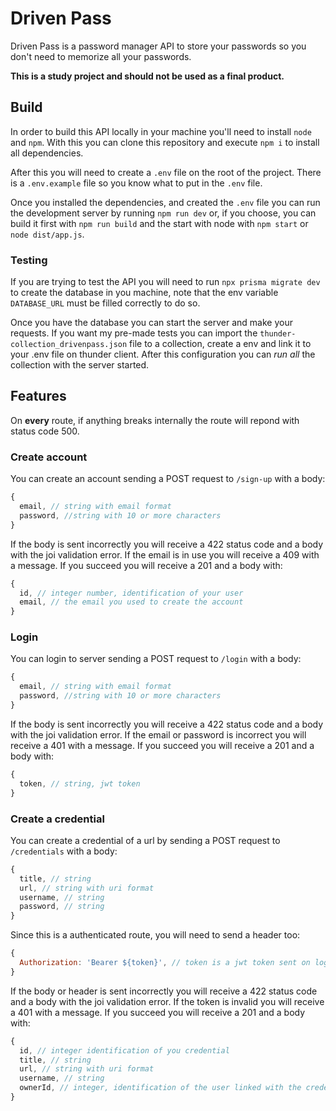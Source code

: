 # Driven Pass

Driven Pass is a password manager API to store your passwords so you don't need to memorize all your passwords.

**This is a study project and should not be used as a final product.**

## Build

In order to build this API locally in your machine you'll need to install `node` and `npm`. With this you can clone this repository and execute `npm i` to install all dependencies.

After this you will need to create a `.env` file on the root of the project. There is a `.env.example` file so you know what to put in the `.env` file.

Once you installed the dependencies, and created the `.env` file you can run the development server by running `npm run dev` or, if you choose, you can build it first with `npm run build` and the start with node with `npm start` or `node dist/app.js`.

### Testing

If you are trying to test the API you will need to run `npx prisma migrate dev` to create the database in you machine, note that the env variable `DATABASE_URL` must be filled correctly to do so.

Once you have the database you can start the server and make your requests. If you want my pre-made tests you can import the `thunder-collection_drivenpass.json` file to a collection, create a env and link it to your .env file on thunder client. After this configuration you can _run all_ the collection with the server started.

## Features

On **every** route, if anything breaks internally the route will repond with status code 500.

### Create account

You can create an account sending a POST request to `/sign-up` with a body:

```js
{
  email, // string with email format
  password, //string with 10 or more characters
}
```

If the body is sent incorrectly you will receive a 422 status code and a body with the joi validation error. If the email is in use you will receive a 409 with a message. If you succeed you will receive a 201 and a body with:

```js
{
  id, // integer number, identification of your user
  email, // the email you used to create the account
}
```

### Login

You can login to server sending a POST request to `/login` with a body:

```js
{
  email, // string with email format
  password, //string with 10 or more characters
}
```

If the body is sent incorrectly you will receive a 422 status code and a body with the joi validation error. If the email or password is incorrect you will receive a 401 with a message. If you succeed you will receive a 201 and a body with:

```js
{
  token, // string, jwt token
}
```

### Create a credential

You can create a credential of a url by sending a POST request to `/credentials` with a body:

```js
{
  title, // string
  url, // string with uri format
  username, // string
  password, // string
}
```

Since this is a authenticated route, you will need to send a header too:

```js
{
  Authorization: 'Bearer ${token}', // token is a jwt token sent on login
}
```

If the body or header is sent incorrectly you will receive a 422 status code and a body with the joi validation error. If the token is invalid you will receive a 401 with a message. If you succeed you will receive a 201 and a body with:

```js
{
  id, // integer identification of you credential
  title, // string
  url, // string with uri format
  username, // string
  ownerId, // integer, identification of the user linked with the credential
}
```
